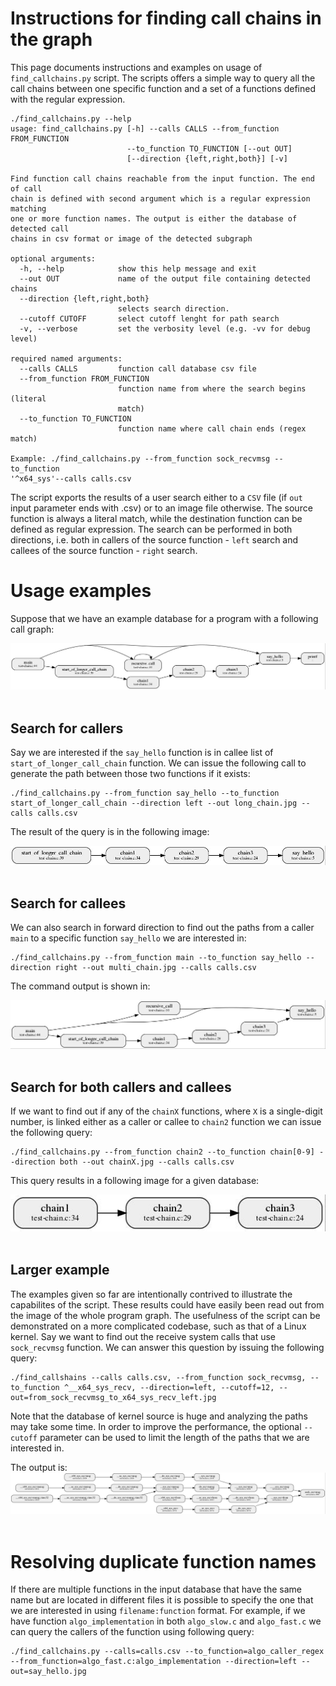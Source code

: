 # Instructions for finding call chains in the graph

This page documents instructions and examples on usage of `find_callchains.py` script. The scripts offers a simple way to query all the call chains between one specific function and a set of a functions defined with the regular expression.

```
./find_callchains.py --help
usage: find_callchains.py [-h] --calls CALLS --from_function FROM_FUNCTION
                          --to_function TO_FUNCTION [--out OUT]
                          [--direction {left,right,both}] [-v]

Find function call chains reachable from the input function. The end of call
chain is defined with second argument which is a regular expression matching
one or more function names. The output is either the database of detected call
chains in csv format or image of the detected subgraph

optional arguments:
  -h, --help            show this help message and exit
  --out OUT             name of the output file containing detected chains
  --direction {left,right,both}
                        selects search direction.
  --cutoff CUTOFF       select cutoff lenght for path search
  -v, --verbose         set the verbosity level (e.g. -vv for debug level)

required named arguments:
  --calls CALLS         function call database csv file
  --from_function FROM_FUNCTION
                        function name from where the search begins (literal
                        match)
  --to_function TO_FUNCTION
                        function name where call chain ends (regex match)

Example: ./find_callchains.py --from_function sock_recvmsg --to_function
'^x64_sys'--calls calls.csv
```


The script exports the results of a user search either to a `CSV` file (if `out` input parameter ends with .csv) or to an image file otherwise. The source function is always a literal match, while the destination function can be defined as regular expression. The search can be performed in both directions, i.e. both in
callers of the source function - `left` search and callees of the source function - `right` search.

# Usage examples


Suppose that we have an example database for a program with a following call graph:

<img src="all_callchains.jpg">
<br /><br />

## Search for callers

Say we are interested if the `say_hello` function is in callee list of `start_of_longer_call_chain` function. We can issue the following call to generate the path between those two functions if it exists:
```
./find_callchains.py --from_function say_hello --to_function start_of_longer_call_chain --direction left --out long_chain.jpg --calls calls.csv
```

The result of the query is in the following image:

<img src="long_chain.jpg">
<br /><br />

## Search for callees

We can also search in forward direction to find out the paths from a caller `main` to a specific function `say_hello` we are interested in:
```
./find_callchains.py --from_function main --to_function say_hello --direction right --out multi_chain.jpg --calls calls.csv
```
The command output is shown in:

<img src="multi_chain.jpg">
<br /><br />

## Search for both callers and callees

If we want to find out if any of the `chainX` functions, where `X` is a single-digit number, is linked either as a caller or callee to `chain2` function we can issue the following query:
```
./find_callchains.py --from_function chain2 --to_function chain[0-9] --direction both --out chainX.jpg --calls calls.csv
```
This query results in a following image for a given database:

<img src="chainX.jpg">
<br /><br />

## Larger example
The examples given so far are intentionally contrived to illustrate the capabilites of the script. These results could have easily been read out from the image of the whole program graph. The usefulness of the script can be demonstrated on a more complicated codebase, such as that of a Linux kernel. Say we want to find out the receive system calls that use `sock_recvmsg` function. We can answer this question by issuing the following query:
```
./find_callshains --calls calls.csv, --from_function sock_recvmsg, --to_function ^__x64_sys_recv, --direction=left, --cutoff=12, --out=from_sock_recvmsg_to_x64_sys_recv_left.jpg

```
Note that the database of kernel source is huge and analyzing the paths may take some time. In order to improve the performance, the optional `--cutoff` parameter can be used to limit the length of the paths that we are interested in.

The output is:
<img src="from_sock_recvmsg_to_x64_sys_recv_left.jpg">
<br /><br />

# Resolving duplicate function names
If there are multiple functions in the input database that have the same name but are located in different files it is possible to specify the one that we are interested in using `filename:function` format. For example, if we have function `algo_implementation` in both `algo_slow.c` and `algo_fast.c` we can query the callers of the function using following query:
```
./find_callchains.py --calls=calls.csv --to_function=algo_caller_regex --from_function=algo_fast.c:algo_implementation --direction=left --out=say_hello.jpg 
```
